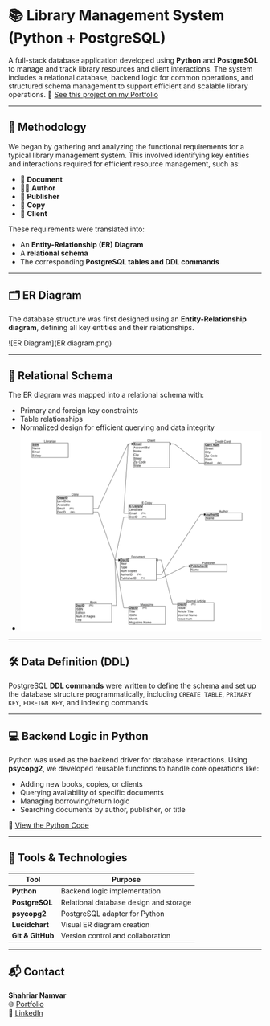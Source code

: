 # 📚 Library Management System (Python + PostgreSQL)

A full-stack database application developed using **Python** and **PostgreSQL** to manage and track library resources and client interactions. The system includes a relational database, backend logic for common operations, and structured schema management to support efficient and scalable library operations.
📁 [See this project on my Portfolio]([https://shanenn.carrd.co/#section09](https://shanenn.carrd.co/#section08))

---

## 🧠 Methodology

We began by gathering and analyzing the functional requirements for a typical library management system. This involved identifying key entities and interactions required for efficient resource management, such as:

- 📘 **Document**
- 👨‍💼 **Author**
- 🏢 **Publisher**
- 📄 **Copy**
- 👤 **Client**

These requirements were translated into:
- An **Entity-Relationship (ER) Diagram**
- A **relational schema**
- The corresponding **PostgreSQL tables and DDL commands**

---

## 🗂️ ER Diagram

The database structure was first designed using an **Entity-Relationship diagram**, defining all key entities and their relationships.

![ER Diagram](ER diagram.png)

---

## 🧱 Relational Schema

The ER diagram was mapped into a relational schema with:
- Primary and foreign key constraints
- Table relationships
- Normalized design for efficient querying and data integrity
- ![Relational Schema](Relational_Schema.png)

---

## 🛠️ Data Definition (DDL)

PostgreSQL **DDL commands** were written to define the schema and set up the database structure programmatically, including `CREATE TABLE`, `PRIMARY KEY`, `FOREIGN KEY`, and indexing commands.

---

## 💻 Backend Logic in Python

Python was used as the backend driver for database interactions. Using **psycopg2**, we developed reusable functions to handle core operations like:

- Adding new books, copies, or clients
- Querying availability of specific documents
- Managing borrowing/return logic
- Searching documents by author, publisher, or title

🔗 [View the Python Code](https://github.com/ShariarN96/CS480--Library-management-system-database/blob/main/CS480_Group11%20(1).py)

---

## 🧰 Tools & Technologies

| Tool         | Purpose |
|--------------|---------|
| **Python**   | Backend logic implementation |
| **PostgreSQL** | Relational database design and storage |
| **psycopg2** | PostgreSQL adapter for Python |
| **Lucidchart** | Visual ER diagram creation |
| **Git & GitHub** | Version control and collaboration |

---

## 📬 Contact

**Shahriar Namvar**  
🌐 [Portfolio](https://shanenn.carrd.co)  
🔗 [LinkedIn](https://www.linkedin.com/in/shanenn)

